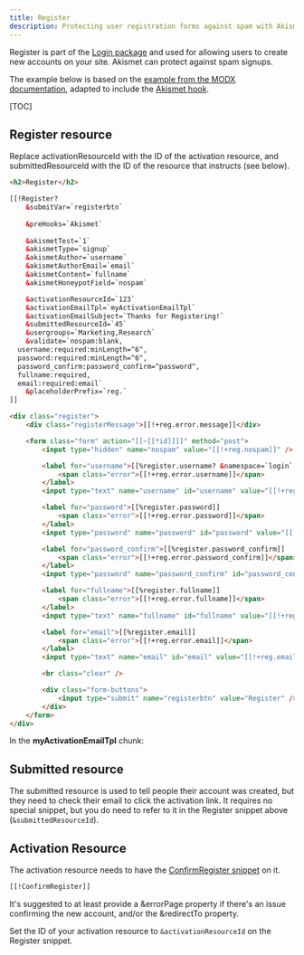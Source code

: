 ```yaml
---
title: Register 
description: Protecting user registration forms against spam with Akismet
---
```


Register is part of the [Login package](https://modx.com/extras/package/login) and used for allowing users to create new accounts on your site. Akismet can protect against spam signups.

The example below is based on the [example from the MODX documentation](https://docs.modx.com/current/en/extras/login/login.register/example-form-1), adapted to include the [Akismet hook](../Akismet_Snippet).

[TOC]

## Register resource 

Replace activationResourceId with the ID of the activation resource, and submittedResourceId with the ID of the resource that instructs (see below).

```html
<h2>Register</h2>

[[!Register?
    &submitVar=`registerbtn`
    
    &preHooks=`Akismet`
    
    &akismetTest=`1`
    &akismetType=`signup`
    &akismetAuthor=`username`
    &akismetAuthorEmail=`email`
    &akismetContent=`fullname`
    &akismetHoneypotField=`nospam`

    &activationResourceId=`123`
    &activationEmailTpl=`myActivationEmailTpl`
    &activationEmailSubject=`Thanks for Registering!`
    &submittedResourceId=`45`
    &usergroups=`Marketing,Research`
    &validate=`nospam:blank,
  username:required:minLength=^6^,
  password:required:minLength=^6^,
  password_confirm:password_confirm=^password^,
  fullname:required,
  email:required:email`
    &placeholderPrefix=`reg.`
]]

<div class="register">
    <div class="registerMessage">[[!+reg.error.message]]</div>

    <form class="form" action="[[~[[*id]]]]" method="post">
        <input type="hidden" name="nospam" value="[[!+reg.nospam]]" />

        <label for="username">[[%register.username? &namespace=`login` &topic=`register`]]
            <span class="error">[[!+reg.error.username]]</span>
        </label>
        <input type="text" name="username" id="username" value="[[!+reg.username]]" />

        <label for="password">[[%register.password]]
            <span class="error">[[!+reg.error.password]]</span>
        </label>
        <input type="password" name="password" id="password" value="[[!+reg.password]]" />

        <label for="password_confirm">[[%register.password_confirm]]
            <span class="error">[[!+reg.error.password_confirm]]</span>
        </label>
        <input type="password" name="password_confirm" id="password_confirm" value="[[!+reg.password_confirm]]" />

        <label for="fullname">[[%register.fullname]]
            <span class="error">[[!+reg.error.fullname]]</span>
        </label>
        <input type="text" name="fullname" id="fullname" value="[[!+reg.fullname]]" />

        <label for="email">[[%register.email]]
            <span class="error">[[!+reg.error.email]]</span>
        </label>
        <input type="text" name="email" id="email" value="[[!+reg.email]]" />

        <br class="clear" />

        <div class="form-buttons">
            <input type="submit" name="registerbtn" value="Register" />
        </div>
    </form>
</div>
```

In the **myActivationEmailTpl** chunk:



## Submitted resource

The submitted resource is used to tell people their account was created, but they need to check their email to click the activation link. It requires no special snippet, but you do need to refer to it in the Register snippet above (`&submittedResourceId`).

## Activation Resource

The activation resource needs to have the [ConfirmRegister snippet](https://docs.modx.com/current/en/extras/login/login.confirmregister) on it. 

```html 
[[!ConfirmRegister]]
```

It's suggested to at least provide a &errorPage property if there's an issue confirming the new account, and/or the &redirectTo property.

Set the ID of your activation resource to `&activationResourceId` on the Register snippet.

